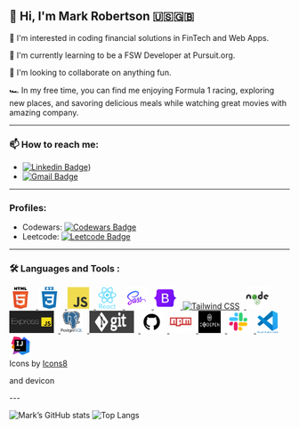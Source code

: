 
## 👋 Hi, I'm Mark Robertson 🇺🇸🇬🇧

👀 I'm interested in coding financial solutions in FinTech and Web Apps.

🌱 I'm currently learning to be a FSW Developer at Pursuit.org.

💞️ I'm looking to collaborate on anything fun.

🏎️ In my free time, you can find me enjoying Formula 1 racing, exploring new places, and savoring delicious meals while watching great movies with amazing company.

---
### 📫 How to reach me:

- [![Linkedin Badge](https://img.shields.io/badge/-LinkedIn-blue?style=flat&logo=Linkedin&logoColor=white)](https://www.linkedin.com/in/mark-robertson-ny-uk/))
- [![Gmail Badge](https://img.shields.io/badge/-Gmail-red?style=flat&logo=Gmail&logoColor=white)](mailto:MarkRobertson67@gmail.com)


<!-- - Email: [markrobertson67@gmail.com](mailto:markrobertson67@gmail.com)
- LinkedIn: [www.linkedin.com/in/mark-robertson-NY-UK](https://www.linkedin.com/in/mark-robertson-NY-UK) -->

---
### Profiles:

- Codewars: [![Codewars Badge](https://www.codewars.com/users/Goldsuccess167/badges/small)](https://www.codewars.com/users/Goldsuccess167)
- Leetcode: <a href="https://leetcode.com/Goldsuccess167/"><img src="https://assets.leetcode.com/static_assets/public/webpack_bundles/images/logo-dark.e99485d9b.svg" width="100" alt="Leetcode Badge"></a>


<!-- - Codewars: [![Codewars Badge](https://www.codewars.com/users/Goldsuccess167/badges/large)](https://www.codewars.com/users/Goldsuccess167)
- Leetcode: [![Leetcode Badge](https://assets.leetcode.com/static_assets/public/webpack_bundles/images/logo-dark.e99485d9b.svg)](https://leetcode.com/Goldsuccess167/) -->

---
### 🛠 Languages and Tools :

<div align="left">
  <!-- 1. Core languages -->
  <a href="https://developer.mozilla.org/docs/Web/HTML" target="_blank" rel="noopener noreferrer">
    <img
      src="https://raw.githubusercontent.com/devicons/devicon/master/icons/html5/html5-original-wordmark.svg"
      alt="HTML5" title="HTML5"
      width="40" height="40"
      style="margin-right:8px;"
    />
  </a>
  <a href="https://developer.mozilla.org/docs/Web/CSS" target="_blank" rel="noopener noreferrer">
    <img
      src="https://raw.githubusercontent.com/devicons/devicon/master/icons/css3/css3-plain-wordmark.svg"
      alt="CSS3" title="CSS3"
      width="40" height="40"
      style="margin-right:8px;"
    />
  </a>
  <a href="https://www.javascript.com/" target="_blank" rel="noopener noreferrer">
    <img
      src="https://raw.githubusercontent.com/devicons/devicon/master/icons/javascript/javascript-original.svg"
      alt="JavaScript" title="JavaScript"
      width="40" height="40"
      style="margin-right:8px;"
    />
  </a>

  <!-- 2. Front-end frameworks & styling -->
  <a href="https://reactjs.org/" target="_blank" rel="noopener noreferrer">
    <img
      src="https://raw.githubusercontent.com/devicons/devicon/master/icons/react/react-original-wordmark.svg"
      alt="React" title="React"
      width="40" height="40"
      style="margin-right:8px;"
    />
  </a>
  <a href="https://sass-lang.com/" target="_blank" rel="noopener noreferrer">
    <img
      src="./assets/Sass.png"
      alt="Sass" title="Sass"
      width="40" height="40"
      style="margin-right:8px;"
    />
  </a>
  <a href="https://getbootstrap.com/" target="_blank" rel="noopener noreferrer">
    <img
      src="./assets/bootstrap-original.svg"
      alt="Bootstrap" title="Bootstrap"
      width="40" height="40"
      style="margin-right:8px;"
    />
  </a>
  <a href="https://tailwindcss.com/" target="_blank" rel="noopener noreferrer">
    <img
      src="https://cdn.simpleicons.org/tailwindcss/06B6D4"
      alt="Tailwind CSS" title="Tailwind CSS"
      width="40" height="40"
      style="margin-right:8px;"
    />
  </a>

  <!-- 3. Back-end runtime & framework -->
  <a href="https://nodejs.org/" target="_blank" rel="noopener noreferrer">
    <img
      src="https://raw.githubusercontent.com/devicons/devicon/master/icons/nodejs/nodejs-original-wordmark.svg"
      alt="Node.js" title="Node.js"
      width="40" height="40"
      style="margin-right:8px;"
    />
  </a>
  <a href="https://expressjs.com/" target="_blank" rel="noopener noreferrer">
    <img
      src="./assets/ExpressJS.webp"
      alt="Express.js" title="Express.js"
      width="80" height="40"
      style="margin-right:8px;"
    />
  </a>

  <!-- 4. Database -->
  <a href="https://www.postgresql.org/" target="_blank" rel="noopener noreferrer">
    <img
      src="https://raw.githubusercontent.com/devicons/devicon/master/icons/postgresql/postgresql-original-wordmark.svg"
      alt="PostgreSQL" title="PostgreSQL"
      width="40" height="40"
      style="margin-right:8px;"
    />
  </a>

  <!-- 5. Version control & package managers -->
  <a href="https://git-scm.com/" target="_blank" rel="noopener noreferrer">
    <img
      src="./assets/Git.png"
      alt="Git" title="Git"
      width="80" height="40"
      style="margin-right:8px;"
    />
  </a>
  <a href="https://github.com/" target="_blank" rel="noopener noreferrer">
    <img
      src="./assets/gitHub.jpg"
      alt="GitHub" title="GitHub"
      width="40" height="40"
      style="margin-right:8px;"
    />
  </a>
  <a href="https://www.npmjs.com/" target="_blank" rel="noopener noreferrer">
    <img
      src="https://raw.githubusercontent.com/devicons/devicon/master/icons/npm/npm-original-wordmark.svg"
      alt="npm" title="npm"
      width="40" height="40"
      style="margin-right:8px;"
    />
  </a>

  <!-- 6. Community & editors -->
  <a href="https://codepen.io/" target="_blank" rel="noopener noreferrer">
    <img
      src="./assets/CodePenLogo.png"
      alt="CodePen" title="CodePen"
      width="40" height="40"
      style="margin-right:8px;"
    />
  </a>
  <a href="https://slack.com/" target="_blank" rel="noopener noreferrer">
    <img
      src="./assets/Slack.png"
      alt="Slack" title="Slack"
      width="40" height="40"
      style="margin-right:8px;"
    />
  </a>
  <a href="https://code.visualstudio.com/" target="_blank" rel="noopener noreferrer">
    <img
      src="https://raw.githubusercontent.com/devicons/devicon/master/icons/vscode/vscode-original-wordmark.svg"
      alt="VSCode" title="VSCode"
      width="40" height="40"
      style="margin-right:8px;"
    />
  </a>
  <a href="https://www.jetbrains.com/idea/" target="_blank" rel="noopener noreferrer">
    <img
      src="./assets/intellij-idea.png"
      alt="IntelliJ IDEA" title="IntelliJ IDEA"
      width="40" height="40"
      style="margin-right:8px;"
    />
  </a>
</div>
<a target="_blank" href="https://icons8.com"></a> Icons by <a target="_blank" href="https://icons8.com">Icons8</a>
<p>and devicon</p>
---

![Mark’s GitHub stats](https://github-readme-stats.vercel.app/api?username=MarkRobertson67&show_icons=true&theme=blue-green)
![Top Langs](https://github-readme-stats.vercel.app/api/top-langs/?username=MarkRobertson67&layout=donut&show_icons=true&theme=blue-green)
</p>



